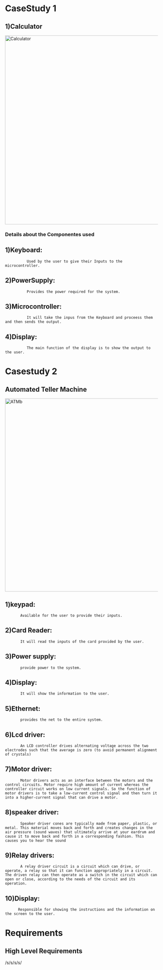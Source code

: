 # CaseStudy 1

## 1)Calculator
 
  
<img width="622" alt="Calculator" src="https://user-images.githubusercontent.com/98833482/154796796-0e1ff117-94e8-4b28-a426-36ed0db1afcc.png">

### Details about the Componentes used

## 1)Keyboard:
              Used by the user to give their Inputs to the microcontroller.              
## 2)PowerSupply:
              Provides the power required for the system.    
## 3)Microcontroller:
              It will take the inpus from the Keyboard and proceess them and then sends the output.
## 4)Display:
              The main function of the display is to show the output to the user.
               
              
# Casestudy 2

## Automated Teller Machine


<img width="636" alt="ATMb" src="https://user-images.githubusercontent.com/98833482/154854426-838719c8-e0f6-4709-b29d-2b5e904f6d73.png">


## 1)keypad:
           Available for the user to provide their inputs.
## 2)Card Reader:
           It will read the inputs of the card provided by the user.
## 3)Power supply:
           provide power to the system.
## 4)Display:
           It will show the information to the user.
## 5)Ethernet:
           provides the net to the entire system.
## 6)Lcd driver:
           An LCD controller drives alternating voltage across the two electrodes such that the average is zero (to avoid permanent alignment of crystals)
## 7)Motor driver:
           Motor drivers acts as an interface between the motors and the control circuits. Motor require high amount of current whereas the controller circuit works on low current signals. So the function of motor drivers is to take a low-current control signal and then turn it into a higher-current signal that can drive a motor.
## 8)speaker driver:
           Speaker driver cones are typically made from paper, plastic, or metal. This material moves back and forth and creates changes in the air pressure (sound waves) that ultimately arrive at your eardrum and cause it to move back and forth in a corresponding fashion. This causes you to hear the sound
## 9)Relay drivers:
           A relay driver circuit is a circuit which can drive, or operate, a relay so that it can function appropriately in a circuit. The driven relay can then operate as a switch in the circuit which can open or close, according to the needs of the circuit and its operation.

## 10)Display:
          Responsible for showing the instructions and the information on the screen to the user.
          
# Requirements 

## High Level Requirements
/s/s/s/s/

